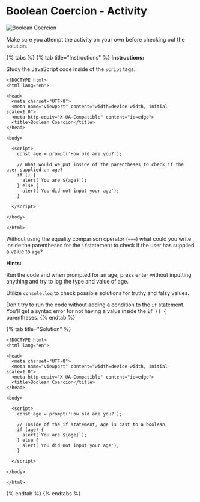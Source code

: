 # Boolean Coercion - Activity

![Boolean Coercion](../../../.gitbook/assets/image%20%2837%29.png)

Make sure you attempt the activity on your own before checking out the solution.

{% tabs %}
{% tab title="Instructions" %}
**Instructions:**

Study the JavaScript code inside of the `script` tags.

```markup
<!DOCTYPE html>
<html lang="en">

<head>
  <meta charset="UTF-8">
  <meta name="viewport" content="width=device-width, initial-scale=1.0">
  <meta http-equiv="X-UA-Compatible" content="ie=edge">
  <title>Boolean Coercion</title>
</head>

<body>

  <script>
    const age = prompt('How old are you?');

    // What would we put inside of the parentheses to check if the user supplied an age?
    if () {
      alert(`You are ${age}`);
    } else {
      alert('You did not input your age');
    }
    
  </script>
  
</body>

</html>
```

Without using the equality comparison operator \(`===`\) what could you write inside the parentheses for the `if`statement to check if the user has supplied a value to `age`?

**Hints:**

Run the code and when prompted for an age, press enter without inputting anything and try to log the type and value of age.

Utilize `console.log` to check possible solutions for truthy and falsy values.

Don't try to run the code without adding a condition to the `if` statement. You'll get a syntax error for not having a value inside the `if () {` parentheses.
{% endtab %}

{% tab title="Solution" %}
```markup
<!DOCTYPE html>
<html lang="en">

<head>
  <meta charset="UTF-8">
  <meta name="viewport" content="width=device-width, initial-scale=1.0">
  <meta http-equiv="X-UA-Compatible" content="ie=edge">
  <title>Boolean Coercion</title>
</head>

<body>

  <script>
    const age = prompt('How old are you?');

    // Inside of the if statement, age is cast to a boolean
    if (age) {
      alert(`You are ${age}`);
    } else {
      alert('You did not input your age');
    }
    
  </script>

</body>

</html>
```
{% endtab %}
{% endtabs %}

